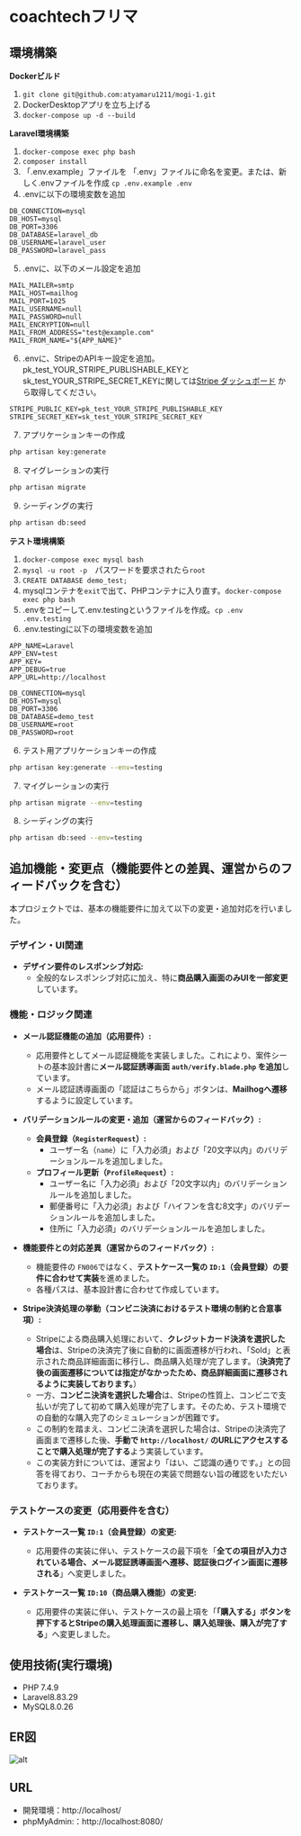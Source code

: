 # coachtechフリマ

## 環境構築
**Dockerビルド**
1. `git clone git@github.com:atyamaru1211/mogi-1.git`
2. DockerDesktopアプリを立ち上げる
3. `docker-compose up -d --build`


**Laravel環境構築**
1. `docker-compose exec php bash`
2. `composer install`
3. 「.env.example」ファイルを 「.env」ファイルに命名を変更。または、新しく.envファイルを作成 `cp .env.example .env`
4. .envに以下の環境変数を追加
``` text
DB_CONNECTION=mysql
DB_HOST=mysql
DB_PORT=3306
DB_DATABASE=laravel_db
DB_USERNAME=laravel_user
DB_PASSWORD=laravel_pass
```
5. .envに、以下のメール設定を追加
```
MAIL_MAILER=smtp
MAIL_HOST=mailhog
MAIL_PORT=1025
MAIL_USERNAME=null
MAIL_PASSWORD=null
MAIL_ENCRYPTION=null
MAIL_FROM_ADDRESS="test@example.com"
MAIL_FROM_NAME="${APP_NAME}"
```
6. .envに、StripeのAPIキー設定を追加。pk_test_YOUR_STRIPE_PUBLISHABLE_KEYとsk_test_YOUR_STRIPE_SECRET_KEYに関しては[Stripe ダッシュボード](https://dashboard.stripe.com/developers/api_keys) から取得してください。
```
STRIPE_PUBLIC_KEY=pk_test_YOUR_STRIPE_PUBLISHABLE_KEY
STRIPE_SECRET_KEY=sk_test_YOUR_STRIPE_SECRET_KEY
```

7. アプリケーションキーの作成
``` bash
php artisan key:generate
```

8. マイグレーションの実行
``` bash
php artisan migrate
```

9. シーディングの実行
``` bash
php artisan db:seed
```

**テスト環境構築**
1. `docker-compose exec mysql bash`
2. `mysql -u root -p`　パスワードを要求されたら`root`
2. `CREATE DATABASE demo_test;`
3. mysqlコンテナを`exit`で出て、PHPコンテナに入り直す。`docker-compose exec php bash`
4. .envをコピーして.env.testingというファイルを作成。`cp .env .env.testing`
5. .env.testingに以下の環境変数を追加
``` text
APP_NAME=Laravel
APP_ENV=test
APP_KEY=
APP_DEBUG=true
APP_URL=http://localhost

DB_CONNECTION=mysql
DB_HOST=mysql
DB_PORT=3306
DB_DATABASE=demo_test
DB_USERNAME=root
DB_PASSWORD=root
```

6. テスト用アプリケーションキーの作成
``` bash
php artisan key:generate --env=testing
```

7. マイグレーションの実行
``` bash
php artisan migrate --env=testing
```

8. シーディングの実行
``` bash
php artisan db:seed --env=testing
```

## 追加機能・変更点（機能要件との差異、運営からのフィードバックを含む）
本プロジェクトでは、基本の機能要件に加えて以下の変更・追加対応を行いました。

### デザイン・UI関連
* **デザイン要件のレスポンシブ対応:**
    * 全般的なレスポンシブ対応に加え、特に**商品購入画面のみUIを一部変更**しています。

### 機能・ロジック関連
* **メール認証機能の追加（応用要件）:**
    * 応用要件としてメール認証機能を実装しました。これにより、案件シートの基本設計書に**メール認証誘導画面 `auth/verify.blade.php` を追加**しています。
    * メール認証誘導画面の「認証はこちらから」ボタンは、**Mailhogへ遷移**するように設定しています。

* **バリデーションルールの変更・追加（運営からのフィードバック）:**
    * **会員登録（`RegisterRequest`）:**
        * ユーザー名（`name`）に「入力必須」および「20文字以内」のバリデーションルールを追加しました。
    * **プロフィール更新（`ProfileRequest`）:**
        * ユーザー名に「入力必須」および「20文字以内」のバリデーションルールを追加しました。
        * 郵便番号に「入力必須」および「ハイフンを含む8文字」のバリデーションルールを追加しました。
        * 住所に「入力必須」のバリデーションルールを追加しました。

* **機能要件との対応差異（運営からのフィードバック）:**
    * 機能要件の `FN006`ではなく、**テストケース一覧の `ID:1`（会員登録）の要件に合わせて実装**を進めました。
    * 各種パスは、基本設計書に合わせて作成しています。

* **Stripe決済処理の挙動（コンビニ決済におけるテスト環境の制約と合意事項）:**
    * Stripeによる商品購入処理において、**クレジットカード決済を選択した場合**は、Stripeの決済完了後に自動的に画面遷移が行われ、「Sold」と表示された商品詳細画面に移行し、商品購入処理が完了します。（**決済完了後の画面遷移については指定がなかったため、商品詳細画面に遷移されるように実装しております。**）
    * 一方、**コンビニ決済を選択した場合**は、Stripeの性質上、コンビニで支払いが完了して初めて購入処理が完了します。そのため、テスト環境での自動的な購入完了のシミュレーションが困難です。
    * この制約を踏まえ、コンビニ決済を選択した場合は、Stripeの決済完了画面まで遷移した後、**手動で `http://localhost/` のURLにアクセスすることで購入処理が完了する**よう実装しています。
    * この実装方針については、運営より「はい、ご認識の通りです。」との回答を得ており、コーチからも現在の実装で問題ない旨の確認をいただいております。

### テストケースの変更（応用要件を含む）
* **テストケース一覧 `ID:1`（会員登録）の変更:**
    * 応用要件の実装に伴い、テストケースの最下項を「**全ての項目が入力されている場合、メール認証誘導画面へ遷移、認証後ログイン画面に遷移される**」へ変更しました。

* **テストケース一覧 `ID:10`（商品購入機能）の変更:**
    * 応用要件の実装に伴い、テストケースの最上項を「**「購入する」ボタンを押下するとStripeの購入処理画面に遷移し、購入処理後、購入が完了する**」へ変更しました。


## 使用技術(実行環境)
- PHP 7.4.9
- Laravel8.83.29
- MySQL8.0.26

## ER図
![alt](erd.png)

## URL
- 開発環境：http://localhost/
- phpMyAdmin:：http://localhost:8080/
